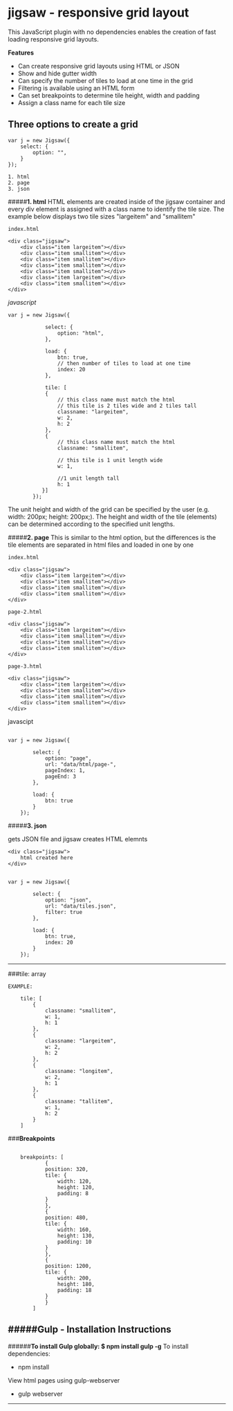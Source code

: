 
**jigsaw - responsive grid layout**
=====

This JavaScript plugin with no dependencies enables the creation of fast loading responsive grid layouts.


**Features**

- Can create responsive grid layouts using HTML or JSON
- Show and hide gutter width
- Can specify the number of tiles to load at one time in the grid
- Filtering is available using an HTML form
- Can set breakpoints to determine tile height, width and padding
- Assign a class name for each tile size


**Three options to create a grid**
------------

```
var j = new Jigsaw({
    select: {
        option: "",
    }
});

1. html
2. page
3. json

```


#####**1. html**
HTML elements are created inside of the jigsaw container and every div element is assigned with a class name to identify the tile size. The example below displays two tile sizes "largeitem" and "smallitem"
```
index.html

<div class="jigsaw">
    <div class="item largeitem"></div>
    <div class="item smallitem"></div>
    <div class="item smallitem"></div>
    <div class="item smallitem"></div>
    <div class="item smallitem"></div>
    <div class="item largeitem"></div>
    <div class="item smallitem"></div>
</div>
```


*javascript*

```
var j = new Jigsaw({

            select: {
                option: "html",
            },

            load: {
                btn: true,
                // then number of tiles to load at one time
                index: 20
            },
            
            tile: [
            {
                // this class name must match the html
                // this tile is 2 tiles wide and 2 tiles tall
                classname: "largeitem",
                w: 2,
                h: 2
            },
            {
                // this class name must match the html
                classname: "smallitem",
                
                // this tile is 1 unit length wide
                w: 1,
                
                //1 unit length tall
                h: 1
           }]
        });
```

The unit height and width of the grid can be specified by the user (e.g. width: 200px; height: 200px;). The height and width of the tile (elements) can be determined according to the specified unit lengths.



#####**2. page**
This is similar to the html option, but the differences is the tile elements are separated in html files and loaded in one by one 

```
index.html

<div class="jigsaw">
    <div class="item largeitem"></div>
    <div class="item smallitem"></div>
    <div class="item smallitem"></div>
    <div class="item smallitem"></div>
</div>
```

```
page-2.html

<div class="jigsaw">
    <div class="item largeitem"></div>
    <div class="item smallitem"></div>
    <div class="item smallitem"></div>
    <div class="item smallitem"></div>
</div>
```
```
page-3.html

<div class="jigsaw">
    <div class="item largeitem"></div>
    <div class="item smallitem"></div>
    <div class="item smallitem"></div>
    <div class="item smallitem"></div>
</div>
```

javascipt
```

var j = new Jigsaw({

        select: {
            option: "page",
            url: "data/html/page-",
            pageIndex: 1,
            pageEnd: 3
        },

        load: {
            btn: true
        }
    });

```




#####**3. json**

gets JSON file and jigsaw creates HTML elemnts

```
<div class="jigsaw">
    html created here
</div>


var j = new Jigsaw({

        select: {
            option: "json",
            url: "data/tiles.json",
            filter: true
        },

        load: {
            btn: true,
            index: 20
        }
    });
```


------------------------------


###tile: array

```
EXAMPLE:

    tile: [
        {
            classname: "smallitem",
            w: 1,
            h: 1
        },
        {
            classname: "largeitem",
            w: 2,
            h: 2
        },
        {
            classname: "longitem",
            w: 2,
            h: 1
        },
        {
            classname: "tallitem",
            w: 1,
            h: 2
        }
    ]
```



###**Breakpoints**

```

    breakpoints: [
            {
            position: 320,
            tile: {
                width: 120,
                height: 120,
                padding: 8
            }
            },
            {
            position: 480,
            tile: {
                width: 160,
                height: 130,
                padding: 10
            }
            },
            {
            position: 1200,
            tile: {
                width: 200,
                height: 180,
                padding: 18
            }
            }
        ]
```


#####**Gulp - Installation Instructions**
-----------

######**To install Gulp globally: $ npm install gulp -g**
To install dependencies:
- npm install


View html pages using gulp-webserver
- gulp webserver

------